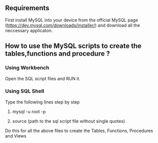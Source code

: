 ## Requirements

First install MySQL into your device from the official MySQL page (https://dev.mysql.com/downloads/installer/) and download all the neccessary applicaton.

## How to use the MySQL scripts to create the tables,functions and procedure ?

### Using Workbench
Open the SQL script files and RUN it.

### Using SQL Shell

Type the following lines step by step

1.  mysql -u root -p 

2.  source (path to the sql script file without single quotes)

Do this for all the above files to create the Tables, Functions, Procedures and Views
